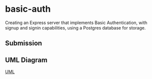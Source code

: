 # basic-auth

Creating an Express server that implements Basic Authentication, with signup and signin capabilities, using a Postgres database for storage.

## Submission

## UML Diagram

[UML](./public/assets/basic-auth-UML.jpg)
